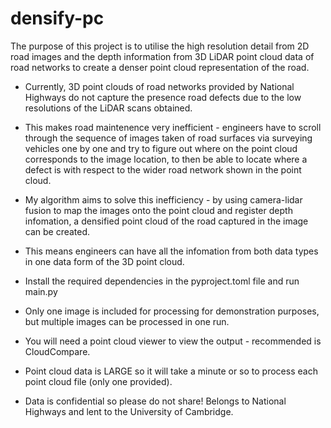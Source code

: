 # densify-pc

The purpose of this project is to utilise the high resolution detail from 2D road images and the depth information from 3D LiDAR point cloud data of road networks to create a denser point cloud representation of the road.

- Currently, 3D point clouds of road networks provided by National Highways do not capture the presence road defects due to the low resolutions of the LiDAR scans obtained.
- This makes road maintenence very inefficient - engineers have to scroll through the sequence of images taken of road surfaces via surveying vehicles one by one and try to figure out where on the point cloud corresponds to the image location, to then be able to locate where a defect is with respect to the wider road network shown in the point cloud.
- My algorithm aims to solve this inefficiency - by using camera-lidar fusion to map the images onto the point cloud and register depth infomation, a densified point cloud of the road captured in the image can be created.
- This means engineers can have all the infomation from both data types in one data form of the 3D point cloud.

- Install the required dependencies in the pyproject.toml file and run main.py
- Only one image is included for processing for demonstration purposes, but multiple images can be processed in one run.
- You will need a point cloud viewer to view the output - recommended is CloudCompare.
- Point cloud data is LARGE so it will take a minute or so to process each point cloud file (only one provided).
- Data is confidential so please do not share! Belongs to National Highways and lent to the University of Cambridge.

